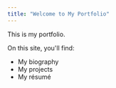 ```yaml
---
title: "Welcome to My Portfolio"
---
```


This is my portfolio.

On this site, you'll find:
- My biography
- My projects
- My résumé
